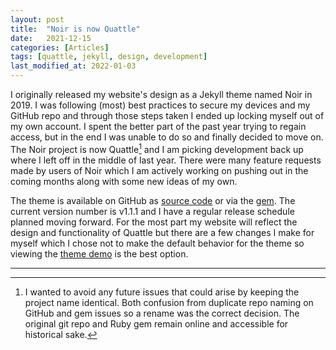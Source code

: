 ```yaml
---
layout: post
title:  "Noir is now Quattle"
date:   2021-12-15
categories: [Articles]
tags: [quattle, jekyll, design, development]
last_modified_at: 2022-01-03
---
```


I originally released my website's design as a Jekyll theme named Noir in 2019. I was following (most) best practices to secure my devices and my GitHub repo and through those steps taken I ended up locking myself out of my own account. I spent the better part of the past year trying to regain access, but in the end I was unable to do so and finally decided to move on. The Noir project is now Quattle[^1] and I am picking development back up where I left off in the middle of last year. There were many feature requests made by users of Noir which I am actively working on pushing out in the coming months along with some new ideas of my own.

The theme is available on GitHub as [source code](https://github.com/victorwynne/quattle/releases) or via the [gem](https://rubygems.org/gems/quattle). The current version number is v1.1.1 and I have a regular release schedule planned moving forward. For the most part my website will reflect the design and functionality of Quattle but there are a few changes I make for myself which I chose not to make the default behavior for the theme so viewing the [theme demo](https://quattle.victorwynne.com/) is the best option.

***

[^1]: I wanted to avoid any future issues that could arise by keeping the project name identical. Both confusion from duplicate repo naming on GitHub and gem issues so a rename was the correct decision. The original git repo and Ruby gem remain online and accessible for historical sake.
